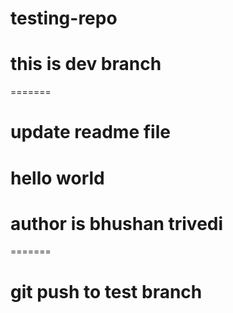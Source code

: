 # testing-repo
# this is dev branch
=======
# update readme file
# hello world
# author is bhushan trivedi

=======
# git push to test branch
